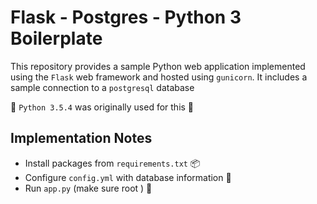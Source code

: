 # Flask - Postgres - Python 3 Boilerplate

This repository provides a sample Python web application implemented using the ``Flask`` web framework and hosted using ``gunicorn``.
It includes a sample connection to a ``postgresql`` database

🐍 ``Python 3.5.4`` was originally used for this 🐍

## Implementation Notes
- Install packages from ``requirements.txt`` 📦
- Configure ``config.yml`` with database information 🐘
- Run ``app.py`` (make sure root ) 🚀